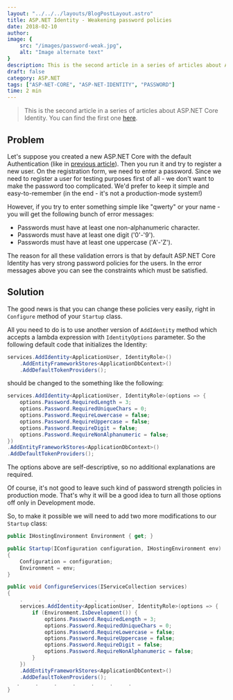 ```yaml
---
layout: "../../../layouts/BlogPostLayout.astro"
title: ASP.NET Identity - Weakening password policies
date: 2018-02-10
author: 
image: {
    src: "/images/password-weak.jpg",
    alt: "Image alternate text"
}
description: This is the second article in a series of articles about ASP.NET Core Identity.
draft: false
category: ASP.NET
tags: ["ASP-NET-CORE", "ASP-NET-IDENTITY", "PASSWORD"]
time: 2 min
---
```


> This is the second article in a series of articles about ASP.NET Core Identity.
> You can find the first one [here](/blog/aspnet-identity-store-user-data-in-claims).

## Problem
Let's suppose you created a new ASP.NET Core with the default Authentication (like in [previous article](/blog/aspnet-identity-store-user-data-in-claims)).
Then you run it and try to register a new user. On the registration form, we need to enter a password.
Since we need to register a user for testing purposes first of all - we don't want to make the password too complicated. We'd prefer to keep it simple and easy-to-remember (in the end - it's not a production-mode system!)

However, if you try to enter something simple like "qwerty" or your name - you will get the following bunch of error messages:
* Passwords must have at least one non-alphanumeric character.
* Passwords must have at least one digit ('0'-'9').
* Passwords must have at least one uppercase ('A'-'Z').

The reason for all these validation errors is that by default ASP.NET Core Identity has very strong password policies for the users. In the error messages above you can see the constraints which must be satisfied.

## Solution
The good news is that you can change these policies very easily, right in `Configure` method of your `Startup` class.

All you need to do is to use another version of `AddIdentity` method which accepts a lambda expression with `IdentityOptions` parameter.
So the following default code that initializes the Identity:

```csharp
services.AddIdentity<ApplicationUser, IdentityRole>()
	.AddEntityFrameworkStores<ApplicationDbContext>()
	.AddDefaultTokenProviders();
```

should be changed to the something like the following:

```csharp
services.AddIdentity<ApplicationUser, IdentityRole>(options => {
	options.Password.RequiredLength = 3;
	options.Password.RequiredUniqueChars = 0;
	options.Password.RequireLowercase = false;
	options.Password.RequireUppercase = false;
	options.Password.RequireDigit = false;
	options.Password.RequireNonAlphanumeric = false;
})
.AddEntityFrameworkStores<ApplicationDbContext>()
.AddDefaultTokenProviders();
```
The options above are self-descriptive, so no additional explanations are required.

Of course, it's not good to leave such kind of password strength policies in production mode. That's why it will be a good idea to turn all those options off only in Development mode.

So, to make it possible we will need to add two more modifications to our `Startup` class:

```csharp
public IHostingEnvironment Environment { get; }

public Startup(IConfiguration configuration, IHostingEnvironment env)
{
    Configuration = configuration;
    Environment = env;
}

public void ConfigureServices(IServiceCollection services)
{
    .     .     .     .     .     .     .
    services.AddIdentity<ApplicationUser, IdentityRole>(options => {
        if (Environment.IsDevelopment()) {
            options.Password.RequiredLength = 3;
            options.Password.RequiredUniqueChars = 0;
            options.Password.RequireLowercase = false;
            options.Password.RequireUppercase = false;
            options.Password.RequireDigit = false;
            options.Password.RequireNonAlphanumeric = false;
        }
    })
    .AddEntityFrameworkStores<ApplicationDbContext>()
    .AddDefaultTokenProviders();
   .     .     .     .     .     .     .
}
```
